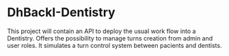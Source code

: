 # DhBackI-Dentistry
This project will contain an API to deploy the usual work flow into a Dentistry. Offers the possibility to manage turns creation from admin and user roles. It simulates a turn control system between pacients and dentists.
